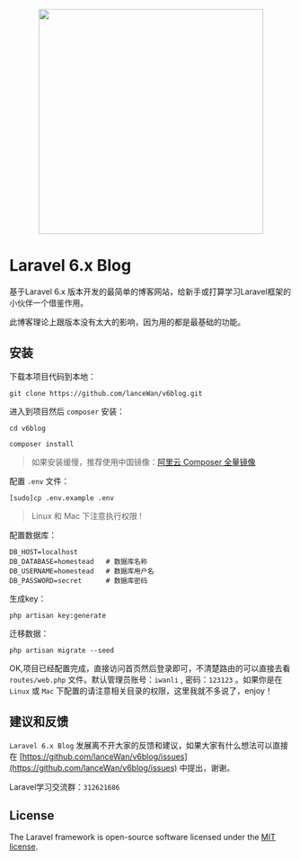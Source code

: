 <p align="center"><img src="https://res.cloudinary.com/dtfbvvkyp/image/upload/v1566331377/laravel-logolockup-cmyk-red.svg" width="400"></p>

# Laravel 6.x Blog
基于Laravel 6.x 版本开发的最简单的博客网站，给新手或打算学习Laravel框架的小伙伴一个借鉴作用。

此博客理论上跟版本没有太大的影响，因为用的都是最基础的功能。

## 安装
下载本项目代码到本地：
```
git clone https://github.com/lanceWan/v6blog.git
```

进入到项目然后 `composer` 安装：

```
cd v6blog

composer install
```
> 如果安装缓慢，推荐使用中国镜像：[阿里云 Composer 全量镜像](https://developer.aliyun.com/composer?spm=5176.12825654.h2v3icoap.795.e9392c4a4QxFCB&aly_as=4lKC45sg)

配置 `.env` 文件：
```
[sudo]cp .env.example .env
```

> Linux 和 Mac 下注意执行权限 !

配置数据库：
```
DB_HOST=localhost
DB_DATABASE=homestead   # 数据库名称
DB_USERNAME=homestead   # 数据库用户名
DB_PASSWORD=secret      # 数据库密码
```

生成key：
```
php artisan key:generate
```

迁移数据：
```
php artisan migrate --seed
```

OK,项目已经配置完成，直接访问首页然后登录即可，不清楚路由的可以直接去看 `routes/web.php` 文件。默认管理员账号：`iwanli` , 密码：`123123` 。如果你是在 `Linux` 或 `Mac` 下配置的请注意相关目录的权限，这里我就不多说了，enjoy！


## 建议和反馈
`Laravel 6.x Blog` 发展离不开大家的反馈和建议，如果大家有什么想法可以直接在 [https://github.com/lanceWan/v6blog/issues](https://github.com/lanceWan/v6blog/issues) 中提出，谢谢。

Laravel学习交流群：`312621686`


## License

The Laravel framework is open-source software licensed under the [MIT license](https://opensource.org/licenses/MIT).

